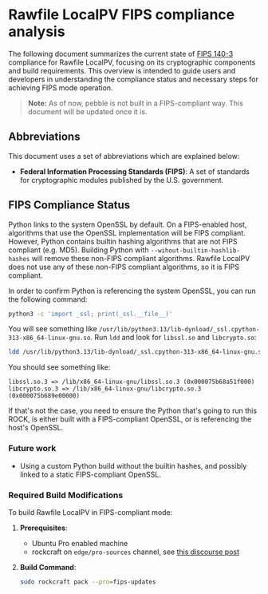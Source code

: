 # Rawfile LocalPV FIPS compliance analysis

The following document summarizes the current state of [FIPS 140-3] compliance for Rawfile LocalPV, focusing on its cryptographic components and build requirements. This overview is intended to guide users and developers in understanding the compliance status and necessary steps for achieving FIPS mode operation.

> **Note:** As of now, pebble is not built in a FIPS-compliant way. This document will be updated once it is.
## Abbreviations

This document uses a set of abbreviations which are explained below:

- **Federal Information Processing Standards (FIPS)**: A set of standards for cryptographic modules published by the U.S. government.

## FIPS Compliance Status

Python links to the system OpenSSL by default. On a FIPS-enabled host, algorithms that use the OpenSSL implementation will be FIPS compliant. However, Python contains builtin
hashing algorithms that are not FIPS compliant (e.g. MD5). Building Python with `--wihout-builtin-hashlib-hashes` will remove these non-FIPS compliant algorithms.
Rawfile LocalPV does not use any of these non-FIPS compliant algorithms, so it is FIPS compliant.

In order to confirm Python is referencing the system OpenSSL, you can run the following command:

```bash
python3 -c 'import _ssl; print(_ssl.__file__)'
```

You will see something like `/usr/lib/python3.13/lib-dynload/_ssl.cpython-313-x86_64-linux-gnu.so`. Run `ldd` and look for `libssl.so` and `libcrypto.so`:

```bash
ldd /usr/lib/python3.13/lib-dynload/_ssl.cpython-313-x86_64-linux-gnu.so | grep -E 'libssl|libcrypto'
```

You should see something like:

```
libssl.so.3 => /lib/x86_64-linux-gnu/libssl.so.3 (0x000075b68a51f000)
libcrypto.so.3 => /lib/x86_64-linux-gnu/libcrypto.so.3 (0x000075b689e00000)
```

If that's not the case, you need to ensure the Python that's going to run this ROCK, 
is either built with a FIPS-compliant OpenSSL, or is referencing the host's OpenSSL.

### Future work

* Using a custom Python build without the builtin hashes, and possibly linked to a static FIPS-compliant OpenSSL. 

### Required Build Modifications

To build Rawfile LocalPV in FIPS-compliant mode:

1. **Prerequisites**:
   - Ubuntu Pro enabled machine
   - rockcraft on `edge/pro-sources` channel, see [this discourse post]

2. **Build Command**:

   ```bash
   sudo rockcraft pack --pro=fips-updates
   ```

<!-- LINKS -->

[FIPS 140-3]: https://nvlpubs.nist.gov/nistpubs/FIPS/NIST.FIPS.140-3.pdf
[this discourse post]: https://discourse.ubuntu.com/t/build-rocks-with-ubuntu-pro-services/57578
